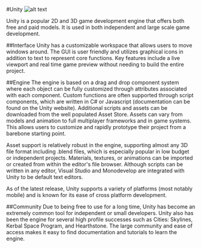 #Unity
![alt text](https://codomo.com.sg/wp-content/uploads/2016/09/unity-logo-100571261-large-180x180.png "Unity Logo")


Unity is a popular 2D and 3D game development engine that offers both free and paid models. It is used in both independent and large scale game development.

##Interface
Unity has a customizable workspace that allows users to move windows around. The GUI is user friendly and utilizes graphical icons in addition to text to represent core functions. Key features include a live viewport and real time game preview without needing to build the entire project.

##Engine
The engine is based on a drag and drop component system where each object can be fully customized through attributes associated with each component. Custom functions are often supported through script components, which are written in C# or Javascript (documentation can be found on the Unity website). Additional scripts and assets can be downloaded from the well populated Asset Store. Assets can vary from models and animation to full multiplayer frameworks and in game systems. This allows users to customize and rapidly prototype their project from a barebone starting point. 

Asset support is relatively robust in the engine, supporting almost any 3D file format including .blend files, which is especially popular in low budget or independent projects. Materials, textures, or animations can be imported or created from within the editor's file browser. Although scripts can be written in any editor, Visual Studio and Monodevelop are integrated with Unity to be default text editors.

As of the latest release, Unity supports a variety of platforms (most notably mobile) and is known for its ease of cross platform development. 

##Community
Due to being free to use for a long time, Unity has become an extremely common tool for independent or small developers. Unity also has been the engine for several high profile successes such as Cities: Skylines, Kerbal Space Program, and Hearthstone. The large community and ease of access makes it easy to find documentation and tutorials to learn the engine.
